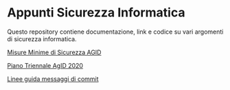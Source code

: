 # Appunti Sicurezza Informatica

Questo repository contiene documentazione, link e codice su vari argomenti di sicurezza informatica.

[Misure Minime di Sicurezza AGID](misure_minime_sicurezza_agid_2017.md)

[Piano Triennale AgID 2020](piano_triennale_agid_2020.md)

[Linee guida messaggi di commit](commit_message_style_guide.md)


